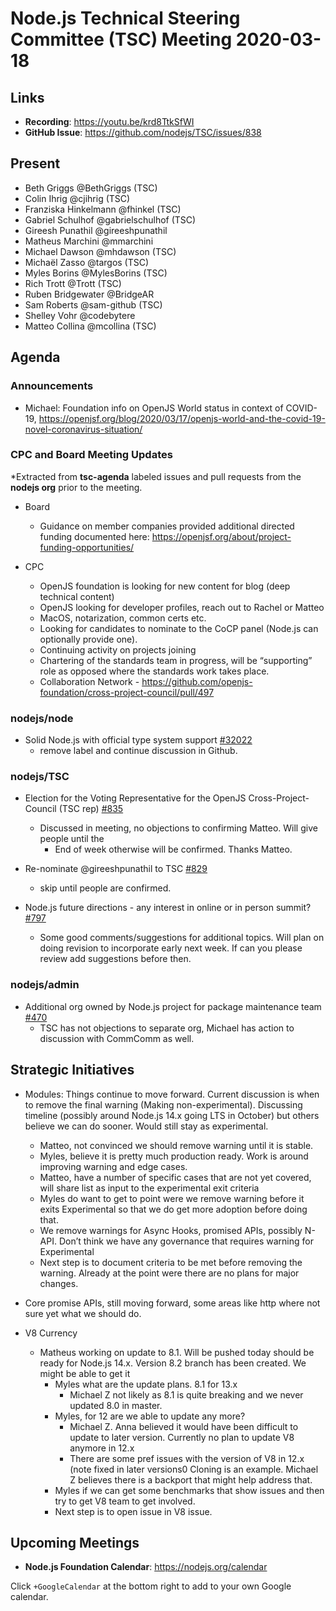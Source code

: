 ﻿# Node.js Technical Steering Committee (TSC) Meeting 2020-03-18

## Links

* **Recording**:  https://youtu.be/krd8TtkSfWI
* **GitHub Issue**: https://github.com/nodejs/TSC/issues/838

## Present

* Beth Griggs @BethGriggs (TSC)
* Colin Ihrig @cjihrig (TSC)
* Franziska Hinkelmann @fhinkel (TSC)
* Gabriel Schulhof @gabrielschulhof (TSC)
* Gireesh Punathil @gireeshpunathil 
* Matheus Marchini @mmarchini
* Michael Dawson @mhdawson (TSC)
* Michaël Zasso @targos (TSC)
* Myles Borins @MylesBorins (TSC)
* Rich Trott @Trott (TSC)
* Ruben Bridgewater @BridgeAR
* Sam Roberts @sam-github (TSC)
* Shelley Vohr @codebytere
* Matteo Collina @mcollina (TSC)

## Agenda


### Announcements

* Michael: Foundation info on OpenJS World status in context of COVID-19,
  https://openjsf.org/blog/2020/03/17/openjs-world-and-the-covid-19-novel-coronavirus-situation/

### CPC and Board Meeting Updates
 
*Extracted from **tsc-agenda** labeled issues and pull requests from the **nodejs org** prior to the meeting.

* Board
  * Guidance on member companies provided additional directed funding documented here:
    https://openjsf.org/about/project-funding-opportunities/

* CPC 
  * OpenJS foundation is looking for new content for blog (deep technical content)
  * OpenJS looking for developer profiles, reach out to Rachel or Matteo
  * MacOS, notarization, common certs etc.
  * Looking for candidates to nominate to the CoCP panel (Node.js can optionally
    provide one).  
  * Continuing activity on projects joining
  * Chartering of the standards team in progress, will be “supporting” role as opposed where the
    standards work takes place.
  * Collaboration Network - https://github.com/openjs-foundation/cross-project-council/pull/497


### nodejs/node

* Solid Node.js with official type system support [#32022](https://github.com/nodejs/node/issues/32022)
  * remove label and continue discussion in Github.

### nodejs/TSC

* Election for the Voting Representative for the OpenJS Cross-Project-Council (TSC rep) [#835](https://github.com/nodejs/TSC/issues/835)
  * Discussed in meeting, no objections to confirming Matteo. Will give people until the 
    * End of week otherwise will be confirmed.  Thanks Matteo.

* Re-nominate @gireeshpunathil to TSC [#829](https://github.com/nodejs/TSC/issues/829)
  * skip until people are confirmed.

* Node.js future directions - any interest in online or in person summit? [#797](https://github.com/nodejs/TSC/issues/797)
  * Some good comments/suggestions for additional topics. Will plan on doing revision 
    to incorporate early next week. If can you please review add suggestions before then.

### nodejs/admin

* Additional org owned by Node.js project  for package maintenance team [#470](https://github.com/nodejs/admin/issues/470)
  * TSC has not objections to separate org, Michael has action to discussion with CommComm 
    as well.

## Strategic Initiatives

* Modules: Things continue to move forward.  Current discussion is when to remove the
  final warning (Making non-experimental). Discussing timeline (possibly around Node.js 14.x
  going LTS in October) but others believe we can do sooner.  Would still stay as experimental. 
    * Matteo, not convinced we should remove warning until it is stable.
    * Myles, believe it is pretty much production ready. Work is around improving warning and
      edge cases.
    * Matteo, have a number of specific cases that are not yet covered, will share list as 
      input to the experimental exit criteria
    * Myles do want to get to point were we remove warning before it exits Experimental so
      that we do get more adoption before doing that.
    * We remove warnings for Async Hooks, promised APIs, possibly N-API.  Don’t think
      we have any governance that requires warning for Experimental
    * Next step is to document criteria to be met before removing the warning. Already at the
      point were there are no plans for major changes.

* Core promise APIs, still moving forward, some areas like http where not sure yet what we
  should do.

* V8 Currency
  * Matheus working on update to 8.1. Will be pushed today should be ready for
    Node.js 14.x. Version 8.2 branch has been created. We might be able to get it
    * Myles what are the update plans.  8.1 for 13.x
      * Michael Z not likely as 8.1 is quite breaking and we never updated 8.0 in master.
    * Myles, for 12 are we able to update any more?
      * Michael Z. Anna believed it would have been difficult to update to later version. 
        Currently no plan to update V8 anymore in 12.x
      * There are some pref issues with the version of V8 in 12.x (note fixed in later versions0
        Cloning is an example. Michael Z believes there is a backport that might help address that.
     * Myles if we can get some benchmarks that show issues and then try to get
       V8 team to get involved.
     * Next step is to open issue in V8 issue.
 
## Upcoming Meetings

* **Node.js Foundation Calendar**: https://nodejs.org/calendar

Click `+GoogleCalendar` at the bottom right to add to your own Google calendar.
